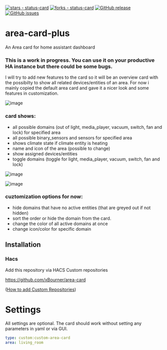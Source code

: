 [![stars - status-card](https://img.shields.io/github/stars/xBourner/area-card?style=for-the-badge)](https://github.com/xBourner/area-card)
[![forks - status-card](https://img.shields.io/github/forks/xBourner/area-card?style=for-the-badge)](https://github.com/xBourner/area-card)
[![GitHub release](https://img.shields.io/github/release/xBourner/area-card?style=for-the-badge)](https://github.com/xBourner/area-card/releases/)
[![GitHub issues](https://img.shields.io/github/issues/xBourner/area-card?style=for-the-badge)](https://github.com/xBourner/area-card/issues)
# area-card-plus

An Area card for home assistant dashboard

### This is a work in progress. You can use it on your productive HA instance but there could be some bugs.

I will try to add new features to the card so it will be an overview card with the possibilty to show all related devices/entities of an area.
For now i mainly copied the default area card and gave it a nicer look and some features in customization.

![image](https://github.com/user-attachments/assets/48cd7b8b-89ba-405a-85c5-322034246478)

### card shows:

- all possible domains (out of light, media_player, vacuum, switch, fan and lock) for specified area
- all possible binary_sensors and sensors for specified area
- shows climate state if climate entity is heating
- name and icon of the area (possible to change)
- show assigned devices/entities
- toggle domains (toggle for light, media_player, vacuum, switch, fan and lock)

![image](https://github.com/user-attachments/assets/985568d4-177d-48f8-a5da-3836921fb6e5)

![image](https://github.com/user-attachments/assets/d7974e9b-dad5-4bdc-b5fc-d191610063bf)

### cuztomization options for now:

- hide domains that have no active entities (that are greyed out if not hidden)
- sort the order or hide the domain from the card.
- change the color of all active domains at once
- change icon/color for specific domain
  



## Installation

### Hacs

Add this repository via HACS Custom repositories

https://github.com/xBourner/area-card

([How to add Custom Repositories](https://hacs.xyz/docs/faq/custom_repositories/))


# Settings

All settings are optional. The card should work without setting any parameters in yaml or via GUI. 

```yaml
type: custom:custom-area-card
area: living_room 
```







